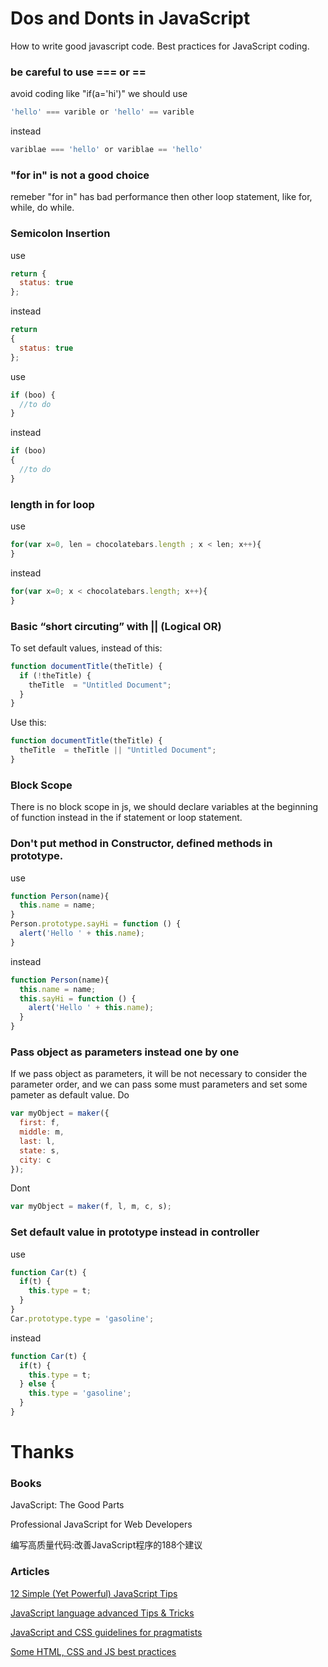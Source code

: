 # Dos and Donts in JavaScript

How to write good javascript code. Best practices for JavaScript coding.

### be careful to use === or ==
avoid coding like "if(a='hi')"
we should use
```javascript
'hello' === varible or 'hello' == varible
```
instead
```javascript
variblae === 'hello' or variblae == 'hello'
```

### "for in" is not a good choice
remeber "for in" has bad performance then other loop statement, like for, while, do while.

### Semicolon Insertion
use
```javascript
return {
  status: true
};
```
instead
```javascript
return
{
  status: true
};
```
use
```javascript
if (boo) {
  //to do
}
```
instead
```javascript
if (boo)
{
  //to do
}
```

### length in for loop
use
```javascript
for(var x=0, len = chocolatebars.length ; x < len; x++){
}
```
instead
```javascript
for(var x=0; x < chocolatebars.length; x++){
}
```

### Basic “short circuting” with || (Logical OR)
To set default values, instead of this:
```javascript
function documentTitle(theTitle) {
  if (!theTitle) {
    theTitle  = "Untitled Document";
  }
}
```
Use this:
```javascript
function documentTitle(theTitle) {
  theTitle  = theTitle || "Untitled Document";
}
```

### Block Scope
There is no block scope in js, we should declare variables at the beginning of function instead in the if statement or loop statement.

### Don't put method in Constructor, defined methods in prototype.
use
```javascript
function Person(name){
  this.name = name;
}
Person.prototype.sayHi = function () {
  alert('Hello ' + this.name);
}
```
instead
```javascript
function Person(name){
  this.name = name;
  this.sayHi = function () {
    alert('Hello ' + this.name);
  }
}
```

### Pass object as parameters instead one by one
If we pass object as parameters, it will be not necessary to consider the parameter order, and we can pass some must parameters and set some pameter as default value.
Do
```javascript
var myObject = maker({
  first: f,
  middle: m,
  last: l,
  state: s,
  city: c
});
```
Dont
```javascript
var myObject = maker(f, l, m, c, s);
```

### Set default value in prototype instead in controller
use
```javascript
function Car(t) {
  if(t) {
    this.type = t;
  }
}
Car.prototype.type = 'gasoline';
```
instead
```javascript
function Car(t) {
  if(t) {
    this.type = t;
  } else {
    this.type = 'gasoline';
  }
}
```

# Thanks
### Books
JavaScript: The Good Parts

Professional JavaScript for Web Developers

编写高质量代码:改善JavaScript程序的188个建议

### Articles
[12 Simple (Yet Powerful) JavaScript Tips](http://javascriptissexy.com/12-simple-yet-powerful-javascript-tips/)

[JavaScript language advanced Tips & Tricks](https://code.google.com/p/jslibs/wiki/JavascriptTips)

[JavaScript and CSS guidelines for pragmatists](https://github.com/stevekwan/best-practices)

[Some HTML, CSS and JS best practices](https://github.com/bendc/frontend-guidelines)
